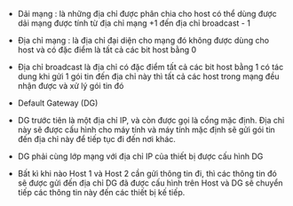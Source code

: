 - Dải mạng : là những địa chỉ được phân chia cho host có thể dùng đượcdải mạng được tính từ địa chỉ mạng +1 đến địa chỉ broadcast - 1- Địa chỉ mạng : là địa chỉ đại diện cho mạng đó không được dùng cho host và có đặc điểm là tất cả các bit host bằng 0- Địa chỉ broadcast là địa chỉ có đặc điểm tất cả các bit host bằng 1có tác dung khi gửi 1 gói tin đến địa chỉ này thì tất cả các host trong mạng đều nhận được và xử lý gói tin đó- Default Gateway (DG) - DG trước tiên là một địa chỉ IP, và còn được gọi là cổng mặc định. Địa chỉ này sẽ được cấu hình cho máy tính và máy tính mặc định sẽ gửi gói tin đến địa chỉ này để tiếp tục đi đến nơi khác. - DG phải cùng lớp mạng với địa chỉ IP của thiết bị được cấu hình DG - Bất kì khi nào Host 1 và Host 2 cần gửi thông tin đi, thì các thông tin đó sẽ được gửi đến địa chỉ DG đã được cấu hình trên Host và DG sẽ chuyển tiếp các thông tin này đến các thiết bị kế tiếp.